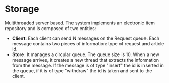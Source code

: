 # Storage
Multithreaded server based. The system implements an electronic item repository and is composed of two entities:
* **Client**: Each client can send N messages on the Request queue. Each message contains two pieces of information: type of request and article id.
* **Store**: It manages a circular queue. The queue size is 10. When a new message arrives, it creates a new thread that extracts the information from the message. If the message is of type "insert" the id is inserted in the queue, if it is of type "withdraw" the id is taken and sent to the client.
